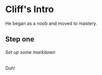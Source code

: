 # Cliff's Intro
He began as a noob and moved to mastery.
## Step one
###### Set up some markdown
Duh!

